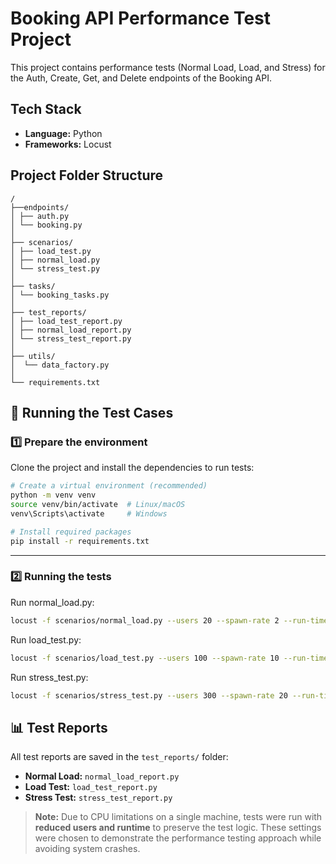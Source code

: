 # Booking API Performance Test Project

This project contains performance tests (Normal Load, Load, and Stress) for the Auth, Create, Get, and Delete endpoints of the Booking API.


## Tech Stack
- **Language:** Python  
- **Frameworks:** Locust

## Project Folder Structure
```
/
├──endpoints/
│ ├── auth.py 
│ └── booking.py
│
├── scenarios/
│ ├── load_test.py
│ ├── normal_load.py
│ └── stress_test.py 
│
├── tasks/
│ └── booking_tasks.py
│
├── test_reports/
│ ├── load_test_report.py
│ ├── normal_load_report.py
│ └── stress_test_report.py 
│
├── utils/
│  └── data_factory.py
│
└── requirements.txt
```


## 🧪 Running the Test Cases

### 1️⃣ Prepare the environment
 
Clone the project and install the dependencies to run tests:

```bash
# Create a virtual environment (recommended)
python -m venv venv
source venv/bin/activate  # Linux/macOS
venv\Scripts\activate     # Windows

# Install required packages
pip install -r requirements.txt
```
---

### 2️⃣ Running the tests


Run normal_load.py:

```bash
locust -f scenarios/normal_load.py --users 20 --spawn-rate 2 --run-time 5m --headless --host=https://restful-booker.herokuapp.com
```

Run load_test.py:

```bash
locust -f scenarios/load_test.py --users 100 --spawn-rate 10 --run-time 5m --headless  --host=https://restful-booker.herokuapp.com

```

Run stress_test.py:

```bash
locust -f scenarios/stress_test.py --users 300 --spawn-rate 20 --run-time 3m --headless --host=https://restful-booker.herokuapp.com
```


## 📊 Test Reports

All test reports are saved in the `test_reports/` folder:

- **Normal Load:** `normal_load_report.py`  
- **Load Test:** `load_test_report.py`  
- **Stress Test:** `stress_test_report.py`  

> **Note:** Due to CPU limitations on a single machine, tests were run with **reduced users and runtime** to preserve the test logic. These settings were chosen to demonstrate the performance testing approach while avoiding system crashes.